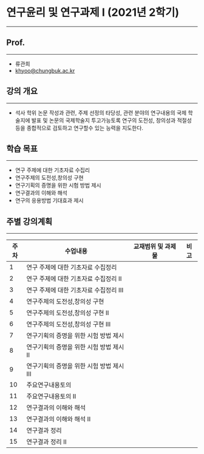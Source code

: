 # 연구윤리 및 연구과제 Ⅰ (2021년 2학기)
---

## Prof.
---
- 류관희
- khyoo@chungbuk.ac.kr

## 강의 개요
---
- 석사 학위 논문 작성과 관련, 주제 선정의 타당성, 관련 분야의 연구내용의 국제 학술지에 발표 및 논문의 국제학술지 투고가능토록 연구의 도전성, 창의성과 적절성 등을 종합적으로 검토하고 연구할수 있는 능력을 지도한다.

## 학습 목표
---
- 연구 주제에 대한 기초자료 수집리
- 연구주제의 도전성,창의성 구현
- 연구기획의 증명을 위한 시험 방법 제시
- 연구결과의 이해와 해석
- 연구의 응용방법 기대효과 제시

## 주별 강의계획
---
| 주차 | 수업내용 | 교재범위 및 과제물 | 비고 |
| ----- | -- | -- | -----------|
| 1 | 연구 주제에 대한 기초자료 수집정리 |   |   |
| 2 | 연구 주제에 대한 기초자료 수집정리 II |   |   |
| 3 | 연구 주제에 대한 기초자료 수집정리 III |   |   |
| 4 | 연구주제의 도전성,창의성 구현 |   |   |
| 5 | 연구주제의 도전성,창의성 구현 II |   |   |
| 6 | 연구주제의 도전성,창의성 구현 III |   |   |
| 7 | 연구기획의 증명을 위한 시험 방법 제시 |   |   |
| 8 | 연구기획의 증명을 위한 시험 방법 제시 II |   |   |
| 9 | 연구기획의 증명을 위한 시험 방법 제시 III |   |   |
| 10 | 주요연구내용토의 |   |   |
| 11 | 주요연구내용토의 II |   |   |
| 12 | 연구결과의 이해와 해석 |   |   |
| 13 | 연구결과의 이해와 해석 II |   |   |
| 14 | 연구결과 정리 |   |   |
| 15 | 연구결과 정리 II |   |   |
